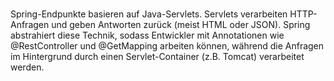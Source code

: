 #
Spring-Endpunkte basieren auf Java-Servlets.
Servlets verarbeiten HTTP-Anfragen und geben Antworten zurück (meist HTML oder JSON).
Spring abstrahiert diese Technik, sodass Entwickler mit Annotationen wie
@RestController und @GetMapping arbeiten können,
während die Anfragen im Hintergrund durch einen Servlet-Container (z.B. Tomcat) verarbeitet werden.